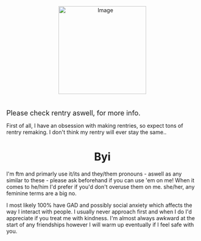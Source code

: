 <p align="center">
<img src="https://files.catbox.moe/fijbd8.jpg" alt="Image" width="230" height="230">

<h1 align= "center"></h1>
<font size="4">Please check rentry aswell, for more info.</font>

First of all, I have an obsession with making rentries, so expect tons of rentry remaking. I don't think my rentry will ever stay the same.. 


 <h1 align="center">Byi</h1>

I'm ftm and primarly use it/its and they/them pronouns - aswell as any similar to these - please ask beforehand if you can use 'em on me! When it comes to he/him I'd prefer if you'd don't overuse them on me. she/her, any feminine terms are a big no.


I most likely 100% have GAD and possibly social anxiety which affects the way I interact with people. I usually never approach first and when I do I'd appreciate if you treat me with kindness. I'm almost always awkward at the start of any friendships however I will warm up eventually if I feel safe with you. 



